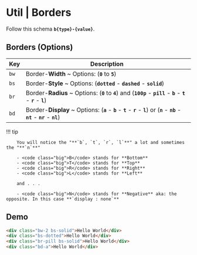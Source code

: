 # Util | **Borders**

Follow this schema **`b{type}-{value}`**.

## **Borders** (Options)

| Key                         | Description                                                                                                                              |
| --------------------------- | ---------------------------------------------------------------------------------------------------------------------------------------- |
| <code class="big">bw</code> | Border-**Width** ~ Options: (**`0`** to **`5`**)                                                                                         |
| <code class="big">bs</code> | Border-**Style** ~ Options: (**`dotted`** - **`dashed`** - **`solid`**)                                                                  |
| <code class="big">br</code> | Border-**Radius** ~ Options: (**`0`** to **`4`**) and (**`100p`** - **`pill`** - **`b`** - **`t`** - **`r`** - **`l`**)                  |
| <code class="big">bd</code> | Border-**Display** ~ Options: (**`a`** - **`b`** - **`t`** - **`r`** - **`l`**) or (**`n`** - **`nb`** - **`nt`** - **`nr`** - **`nl`**) |

!!! tip

        You will notice the "**`b`, `t`, `r`, `l`**" a lot and sometimes the "**`n`**"

        - <code class="big">B</code> stands for **Bottom**
        - <code class="big">T</code> stands for **Top**
        - <code class="big">R</code> stands for **Right**
        - <code class="big">L</code> stands for **Left**

        and . . .

        - <code class="big">N</code> stands for **Negative** aka: the opposite. In this case **`display : none`**

## Demo

```html
<div class="bw-2 bs-solid">Hello World</div>
<div class="bs-dotted">Hello World</div>
<div class="br-pill bs-solid">Hello World</div>
<div class="bd-a">Hello World</div>
```
